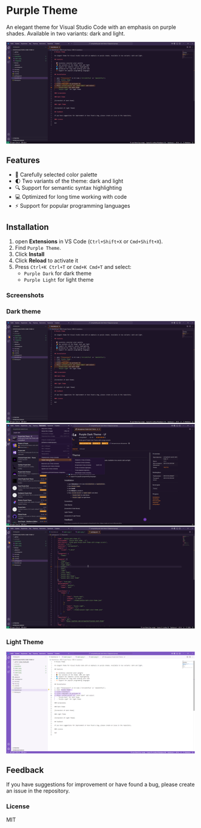# Purple Theme

An elegant theme for Visual Studio Code with an emphasis on purple shades. Available in two variants: dark and light.

![Dark Theme Screenshot 1](https://github.com/vertopolkaLF/purple-dark-theme/blob/main/screenshots/dark-1.png)

## Features

- 🎨 Carefully selected color palette
- 🌓 Two variants of the theme: dark and light
- 🔍 Support for semantic syntax highlighting
- 💻 Optimized for long time working with code
- ⚡ Support for popular programming languages

## Installation

1. open **Extensions** in VS Code (`Ctrl+Shift+X` or `Cmd+Shift+X`).
2. Find `Purple Theme`.
3. Click **Install**
4. Click **Reload** to activate it
5. Press `Ctrl+K Ctrl+T` or `Cmd+K Cmd+T` and select:
   - `Purple Dark` for dark theme
   - `Purple Light` for light theme

### Screenshots

### Dark theme

![Dark Theme Screenshot 1](https://github.com/vertopolkaLF/purple-dark-theme/blob/main/screenshots/dark-1.png)
![Dark Theme Screenshot 2](https://github.com/vertopolkaLF/purple-dark-theme/blob/main/screenshots/dark-2.png)
![Dark Theme Screenshot 3](https://github.com/vertopolkaLF/purple-dark-theme/blob/main/screenshots/dark-3.png)

### Light Theme

![Dark Theme Screenshot 3](https://github.com/vertopolkaLF/purple-dark-theme/blob/main/screenshots/duckmyeyes-1.png)

## Feedback

If you have suggestions for improvement or have found a bug, please create an issue in the repository.

### License

MIT

